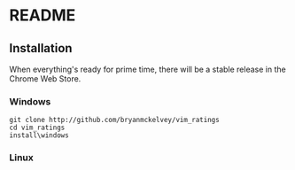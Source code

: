 README
======


Installation
------------

When everything's ready for prime time, there will be a stable release in the
Chrome Web Store.

### Windows

    git clone http://github.com/bryanmckelvey/vim_ratings
    cd vim_ratings
    install\windows

### Linux
